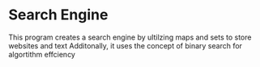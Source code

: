 # Search Engine
This program creates a search engine by ultilzing maps and sets to store websites and text
Additonally, it uses the concept of binary search for algortithm effciency  
